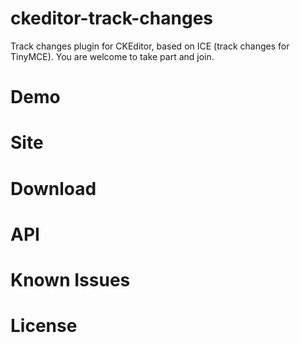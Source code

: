 ckeditor-track-changes
======================

Track changes plugin for CKEditor, based on ICE (track changes for TinyMCE). You are welcome to take part and join.

Demo
======================

Site
======================

Download
======================

API
======================

Known Issues
======================

License
======================
